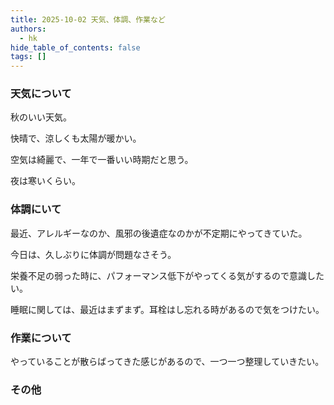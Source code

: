 ```yaml
---
title: 2025-10-02 天気、体調、作業など
authors:
  - hk
hide_table_of_contents: false
tags: []
---
```

### 天気について

秋のいい天気。

快晴で、涼しくも太陽が暖かい。

空気は綺麗で、一年で一番いい時期だと思う。

夜は寒いくらい。

<!-- truncate -->


### 体調にいて

最近、アレルギーなのか、風邪の後遺症なのかが不定期にやってきていた。

今日は、久しぶりに体調が問題なさそう。

栄養不足の弱った時に、パフォーマンス低下がやってくる気がするので意識したい。

睡眠に関しては、最近はまずまず。耳栓はし忘れる時があるので気をつけたい。


### 作業について

やっていることが散らばってきた感じがあるので、一つ一つ整理していきたい。

### その他

